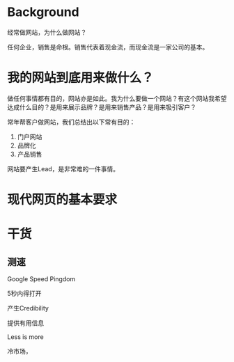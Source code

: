 # Background

经常做网站，为什么做网站？

任何企业，销售是命根。销售代表着现金流，而现金流是一家公司的基本。

# 我的网站到底用来做什么？

做任何事情都有目的，网站亦是如此。我为什么要做一个网站？有这个网站我希望达成什么目的？是用来展示品牌？是用来销售产品？是用来吸引客户？

常年帮客户做网站，我们总结出以下常有目的：

1. 门户网站
1. 品牌化
1. 产品销售

网站要产生Lead，是非常难的一件事情。

# 现代网页的基本要求

# 干货

## 测速
Google Speed
Pingdom

5秒内得打开

产生Credibility

提供有用信息

Less is more

冷市场， 

# 